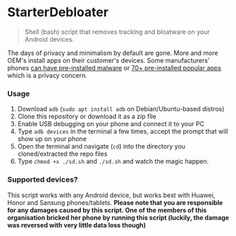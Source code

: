 # StarterDebloater
> Shell (bash) script that removes tracking and bloatware on your Android devices.

The days of privacy and minimalism by default are gone. More and more OEM's install apps on their customer's devices. Some manufacturers' phones [can have pre-installed malware](https://www.reddit.com/r/news/comments/3k2m8n/malware_found_preinstalled_on_xiaomi_huawei/) or [70+ pre-installed popular apps](https://www.gsmarena.com/huawei_to_preinstall_70_popular_android_apps_on_its_future_smartphones-news-41430.php) which is a privacy concern.

### Usage
1. Download `adb` (`sudo apt install adb` on Debian/Ubuntu-based distros)
2. Clone this repository or download it as a zip file
3. Enable USB debugging on your phone and connect it to your PC
4. Type `adb devices` in the terminal a few times, accept the prompt that will show up on your phone
5. Open the terminal and navigate (`cd`) into the directory you cloned/extracted the repo files
6. Type `chmod +x ./sd.sh` and `./sd.sh` and watch the magic happen.

### Supported devices?
This script works with any Android device, but works best with Huawei, Honor and Sansung phones/tablets. **Please note that you are responsible for any damages caused by this script. One of the members of this organisation bricked her phone by running this script (luckily, the damage was reversed with very little data loss though)**
